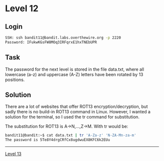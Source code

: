 # Level 12
## Login
```bash
SSH: ssh bandit11@bandit.labs.overthewire.org -p 2220
Password: IFukwKGsFW8MOq3IRFqrxE1hxTNEbUPR
```
## Task
The password for the next level is stored in the file data.txt, where all lowercase (a-z) and uppercase (A-Z) letters have been rotated by 13 positions.

## Solution
There are a lot of websites that offer ROT13 encryption/decryption, but sadly there is no build-in ROT13 command in Linux. However, I wanted a solution for the terminal, so I used the tr command for substitution.

The substitution for ROT13 is A->N,…,Z->M. With tr would be:
```bash
bandit11@bandit:~$ cat data.txt | tr 'A-Za-z' 'N-ZA-Mn-za-m'
The password is 5Te8Y4drgCRfCx8ugdwuEX8KFC6k2EUu
```
<hr>

[Level 13](Level%2013.md)
